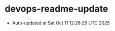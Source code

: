 # devops-readme-update
<!--START_SECTION:activity-->
- Auto-updated at Sat Oct 11 12:26:25 UTC 2025
<!--END_SECTION:activity-->
